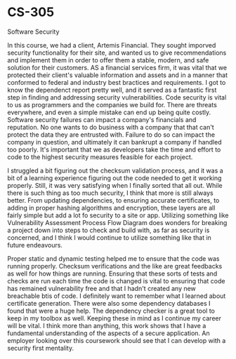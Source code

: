 # CS-305
Software Security

In this course, we had a client, Artemis Financial. They sought imporved security functionality for their site, and wanted us to give recommendations and implement them in order to offer them a stable, modern, and safe solution for their customers. AS a financial services firm, it was vital that we protected their client's valuable information and assets and in a manner that conformed to federal and industry best bractices and requirements. I got to know the dependenct report pretty well, and it served as a fantastic first step in finding and addressing security vulnerabilities. Code security is vital to us as programmers and the companies we build for. There are threats everywhere, and even a simple mistake can end up being quite costly. Software security failures can impact a company's financials and reputation. No one wants to do business with a company that that can't protect the data they are entrusted with. Failure to do so can impact the company in question, and ultimately it can bankrupt a company if handled too poorly. It's important that we as developers take the time and effort to code to the highest security measures feasible for each project.

I struggled a bit figuring out the checksum validation process, and it was a bit of a learning experience figuring out the code needed to get it working properly. Still, it was very satisfying when I finally sorted that all out. While there is such thing as too much security, I think that more is still always better. From updating dependencies, to ensuring accurate certificates, to adding in proper hashing algorithms and encryption, these layers are all fairly simple but add a lot fo security to a site or app. Utilizing something like Vulnerability Assessment Process Flow Diagram does wonders for breaking a project down into steps to check and build with, as far as security is concerned, and I think I would continue to utilize something like that in future endeavours. 

Proper static and dynamic testing helped me to ensure that the code was running properly. Checksum verifications and the like are great feedbacks as well for how things are running. Ensuring that these sorts of tests and checks are run each time the code is changed is vital to ensuring that code has remained vulnerability free and that I hadn't created any new breachable btis of code. I definitely want to remember what I learned about certificate generation. There were also some dependency databases I found that were a huge help. The dependency checker is a great tool to keep in my toolbox as well. Keeping these in mind as I continue my career will be vital. I think more than anything, this work shows that I have a fundamental understanding of the aspects of a secure application. An employer looking over this coursework should see that I can develop with a security first mentality. 
